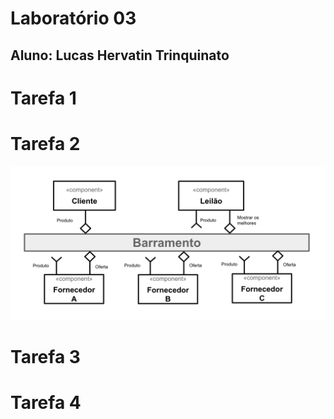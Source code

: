 # Laboratório 03
## Aluno: Lucas Hervatin Trinquinato

# Tarefa 1

# Tarefa 2
![Tarefa 2](https://github.com/lucashtrinquinato/unicamp-inf331/blob/master/lab03/resources/Tarefa%2003.png)

# Tarefa 3

# Tarefa 4
